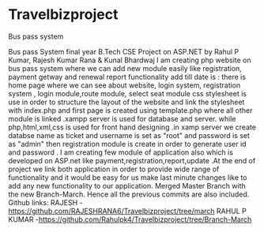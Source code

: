 # Travelbizproject
Bus pass system

Bus pass System final year B.Tech CSE Project on ASP.NET by Rahul P Kumar, Rajesh Kumar Rana & Kunal Bhardwaj 
 I am creating php website on bus pass system where we can add new module easily like registration, payment getway and renewal report
 functionality add till date is : there is home page where we can see about website, login system, registration system , login module,route module, select seat module
 css stylesheet is use in order to structure the layout of the website and link the stylesheet with index.php and first page is created using template.php where all other module is linked .xampp server is used for database and server. while php,html,xml,css is used for front hand designing .in xamp server we create databse name as ticket and username is set as "root" and password is set as "admin"
 then registration module is create  in order to generate user id and password . I am creating few module of application also which is developed on ASP.net like payment,registration,report,update .At the end of project we link both application in order to provide wide range of functionality and it would be easy for us make last minute changes like to add any new functionality to our application.
Merged Master Branch with the new Branch-March. Hence all the previous commits are also included. 
 Github links: RAJESH -https://github.com/RAJESHRANA6/Travelbizproject/tree/march
               RAHUL P KUMAR -https://github.com/Rahulpk4/Travelbizproject/tree/Branch-March
               

